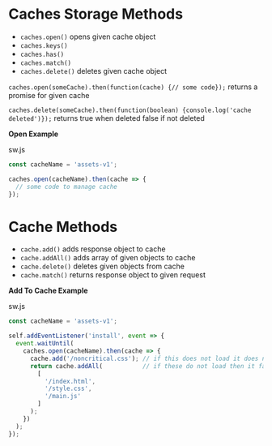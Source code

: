 # Caches Storage Methods

- `caches.open()` opens given cache object
- `caches.keys()`
- `caches.has()`
- `caches.match()`
- `caches.delete()` deletes given cache object

`caches.open(someCache).then(function(cache) {// some code});` returns a promise for given cache

`caches.delete(someCache).then(function(boolean) {console.log('cache deleted')});` returns true when deleted false if not deleted

**Open Example**

sw.js
```js
const cacheName = 'assets-v1';

caches.open(cacheName).then(cache => {
  // some code to manage cache
});
```

# Cache Methods

- `cache.add()` adds response object to cache
- `cache.addAll()` adds array of given objects to cache
- `cache.delete()` deletes given objects from cache
- `cache.match()` returns response object to given request

**Add To Cache Example**

sw.js
```js
const cacheName = 'assets-v1';

self.addEventListener('install', event => {
  event.waitUntil(
    caches.open(cacheName).then(cache => {
      cache.add('/noncritical.css'); // if this does not load it does not fail the install
      return cache.addAll(           // if these do not load then it fails the install
        [
          '/index.html',
          '/style.css',
          '/main.js'
        ]
      );
    })
  );
});
```

